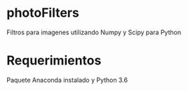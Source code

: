 # photoFilters
Filtros para imagenes utilizando Numpy y Scipy para Python
# Requerimientos
Paquete Anaconda instalado y Python 3.6

